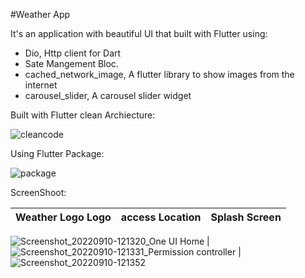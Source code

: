#Weather App

It's an application with beautiful UI that built with Flutter using:

- Dio, Http client for Dart
- Sate Mangement Bloc.
- cached_network_image, A flutter library to show images from the internet
- carousel_slider, A carousel slider widget

Built with Flutter clean Archiecture:


![cleancode](https://user-images.githubusercontent.com/72301777/189478757-97e97d04-73f5-40d3-adc2-5271467c0dbb.PNG)



Using Flutter Package:

![package](https://user-images.githubusercontent.com/72301777/189478935-3c44504a-422f-405d-94fb-75f77a67b8bd.PNG)






ScreenShoot:

| Weather Logo Logo           |    access Location        |  Splash Screen              
------------------------:|:-------------------------:|:-------------------------:
![Screenshot_20220910-121320_One UI Home](https://user-images.githubusercontent.com/72301777/189478945-1fa07430-a3d4-4e8c-86df-384100babddf.jpg)
 |![Screenshot_20220910-121331_Permission controller](https://user-images.githubusercontent.com/72301777/189478959-5339c226-c4f0-4e07-80e9-377cec5cb626.jpg)
|![Screenshot_20220910-121352](https://user-images.githubusercontent.com/72301777/189478968-bc2052cb-4f8e-471f-91ed-e8bf401404ae.jpg)



